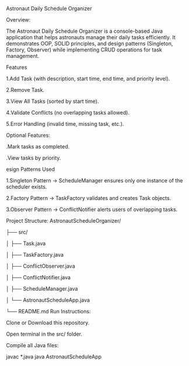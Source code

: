 Astronaut Daily Schedule Organizer

Overview:

The Astronaut Daily Schedule Organizer is a console-based Java application that helps astronauts manage their daily tasks efficiently.
It demonstrates OOP, SOLID principles, and design patterns (Singleton, Factory, Observer) while implementing CRUD operations for task management.

Features

1.Add Task (with description, start time, end time, and priority level).

2.Remove Task.

3.View All Tasks (sorted by start time).

4.Validate Conflicts (no overlapping tasks allowed).

5.Error Handling (invalid time, missing task, etc.).

Optional Features:

.Mark tasks as completed.

.View tasks by priority.

esign Patterns Used

1.Singleton Pattern → ScheduleManager ensures only one instance of the scheduler exists.

2.Factory Pattern → TaskFactory validates and creates Task objects.

3.Observer Pattern → ConflictNotifier alerts users of overlapping tasks.

Project Structure:
AstronautScheduleOrganizer/


 ├── src/

 
 │   ├── Task.java

 
 │   ├── TaskFactory.java

 
 │   ├── ConflictObserver.java

 
 │   ├── ConflictNotifier.java

 
 │   ├── ScheduleManager.java

 
 │   └── AstronautScheduleApp.java

 
 └── README.md
 Run Instructions:

Clone or Download this repository.

Open terminal in the src/ folder.

Compile all Java files:

javac *.java
java AstronautScheduleApp


